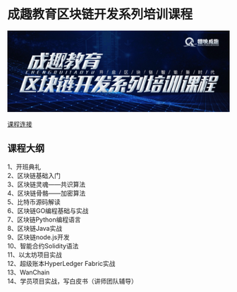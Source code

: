 # 成趣教育区块链开发系列培训课程
![](https://github.com/ChengQuEducation/BlockChain/blob/master/Screenshots/banner.jpeg)

[课程连接](https://app-yundian.qilitech.cn/plat/m/product-view?productId=b9809230ed2e48d7b781a7c107c0743a&vip_expertsId=ecebdab572af4954a84a0e64b62bc0fe&from=timeline&isappinstalled=0)

## 课程大纲

1、开班典礼   
2、区块链基础入门   
3、区块链灵魂——共识算法  
4、区块链骨骼——加密算法  
5、比特币源码解读    
6、区块链GO编程基础与实战    
7、区块链Python编程语言  
8、区块链Java实战     
9、区块链node.js开发     
10、智能合约Solidity语法      
11、以太坊项目实战      
12、超级账本HyperLedger Fabric实战  
13、WanChain    
14、学员项目实战，写白皮书（讲师团队辅导）  







